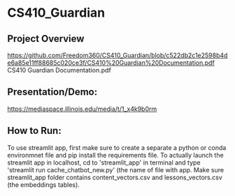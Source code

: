 # CS410_Guardian

## Project Overview
https://github.com/Freedom360/CS410_Guardian/blob/c522db2c1e2598b4de6a85e11ff88685c020ce3f/CS410%20Guardian%20Documentation.pdf
CS410 Guardian Documentation.pdf

## Presentation/Demo: 
https://mediaspace.illinois.edu/media/t/1_x4k9b0rm

## How to Run: 
To use streamlit app, first make sure to create a separate a python or conda environmnet file and pip install the requirements file. To actually launch the streamlit app in localhost, cd to 'streamlit_app' in terminal and type 'streamlit run cache_chatbot_new.py' (the name of file with app. Make sure streamlit_app folder contains content_vectors.csv and lessons_vectors.csv (the embeddings tables).


